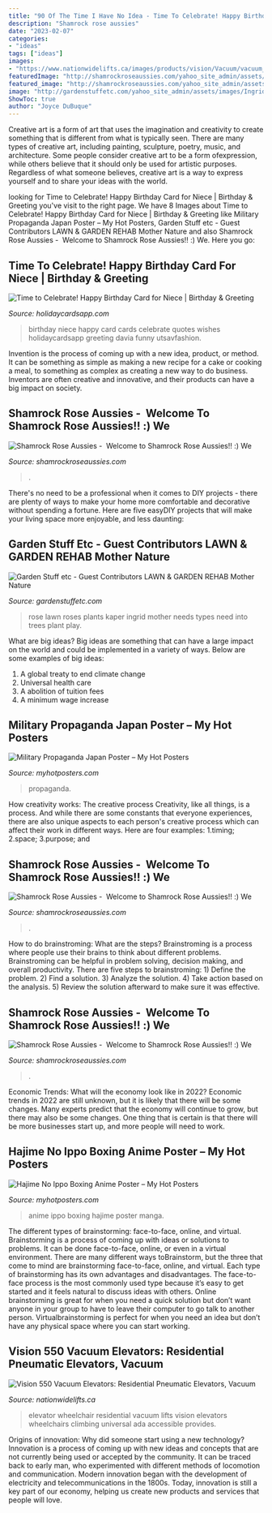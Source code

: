 ```yaml
---
title: "90 Of The Time I Have No Idea - Time To Celebrate! Happy Birthday Card For Niece"
description: "Shamrock rose aussies"
date: "2023-02-07"
categories:
- "ideas"
tags: ["ideas"]
images:
- "https://www.nationwidelifts.ca/images/products/vision/Vacuum/vacuum_lrg_5.JPG"
featuredImage: "http://shamrockroseaussies.com/yahoo_site_admin/assets/images/DSC_0361.95233327_std.jpg"
featured_image: "http://shamrockroseaussies.com/yahoo_site_admin/assets/images/DSC_0361.95233327_std.jpg"
image: "http://gardenstuffetc.com/yahoo_site_admin/assets/images/Ingrids_rose.27210729_std.jpg"
ShowToc: true
author: "Joyce DuBuque"
---
```



Creative art is a form of art that uses the imagination and creativity to create something that is different from what is typically seen. There are many types of creative art, including painting, sculpture, poetry, music, and architecture. Some people consider creative art to be a form ofexpression, while others believe that it should only be used for artistic purposes. Regardless of what someone believes, creative art is a way to express yourself and to share your ideas with the world.

	

		
looking for Time to Celebrate! Happy Birthday Card for Niece | Birthday &amp; Greeting you've visit to the right page. We have 8 Images about Time to Celebrate! Happy Birthday Card for Niece | Birthday &amp; Greeting like Military Propaganda Japan Poster – My Hot Posters, Garden Stuff etc - Guest Contributors LAWN &amp; GARDEN REHAB Mother Nature and also Shamrock Rose Aussies - ﻿﻿﻿ Welcome to Shamrock Rose Aussies!! :) We. Here you go:
		
    
## Time To Celebrate! Happy Birthday Card For Niece | Birthday &amp; Greeting

<img loading=lazy src="https://www.holidaycardsapp.com/assets/card/b_day_fni31.png" onerror="this.onerror=null;this.src='https://tse4.mm.bing.net/th?id=OIP.CCj8utfZqq0WCsa3FbSCZgAAAA&amp;pid=15.1';" alt="Time to Celebrate! Happy Birthday Card for Niece | Birthday &amp; Greeting">

_Source: holidaycardsapp.com_

>birthday niece happy card cards celebrate quotes wishes holidaycardsapp greeting davia funny utsavfashion. 

	

Invention is the process of coming up with a new idea, product, or method. It can be something as simple as making a new recipe for a cake or cooking a meal, to something as complex as creating a new way to do business. Inventors are often creative and innovative, and their products can have a big impact on society.

    
## Shamrock Rose Aussies - ﻿﻿﻿ Welcome To Shamrock Rose Aussies!! :) We

<img loading=lazy src="http://shamrockroseaussies.com/yahoo_site_admin/assets/images/DSC_0147.83222412_std.JPG" onerror="this.onerror=null;this.src='https://tse2.mm.bing.net/th?id=OIP.COBNMtWg1s3l-nPXNGFJGgHaE9&amp;pid=15.1';" alt="Shamrock Rose Aussies - ﻿﻿﻿ Welcome to Shamrock Rose Aussies!! :) We">

_Source: shamrockroseaussies.com_

>. 

	

There's no need to be a professional when it comes to DIY projects - there are plenty of ways to make your home more comfortable and decorative without spending a fortune. Here are five easyDIY projects that will make your living space more enjoyable, and less daunting: 

    
## Garden Stuff Etc - Guest Contributors LAWN &amp; GARDEN REHAB Mother Nature

<img loading=lazy src="http://gardenstuffetc.com/yahoo_site_admin/assets/images/Ingrids_rose.27210729_std.jpg" onerror="this.onerror=null;this.src='https://tse4.mm.bing.net/th?id=OIP.5_LKl2dWCAFpFsJfVOpqxwHaHa&amp;pid=15.1';" alt="Garden Stuff etc - Guest Contributors LAWN &amp; GARDEN REHAB Mother Nature">

_Source: gardenstuffetc.com_

>rose lawn roses plants kaper ingrid mother needs types need into trees plant play. 

	

What are big ideas?
Big ideas are something that can have a large impact on the world and could be implemented in a variety of ways. Below are some examples of big ideas: 
1. A global treaty to end climate change 
2. Universal health care 
3. A abolition of tuition fees 
4. A minimum wage increase 

    
## Military Propaganda Japan Poster – My Hot Posters

<img loading=lazy src="http://cdn.shopify.com/s/files/1/0747/3829/products/mL1360_grande.jpg?v=1571445403" onerror="this.onerror=null;this.src='https://tse4.mm.bing.net/th?id=OIP._ubyTIPKIUw-20iHYVkD6QAAAA&amp;pid=15.1';" alt="Military Propaganda Japan Poster – My Hot Posters">

_Source: myhotposters.com_

>propaganda. 

	

How creativity works: The creative process
Creativity, like all things, is a process. And while there are some constants that everyone experiences, there are also unique aspects to each person's creative process which can affect their work in different ways. Here are four examples: 1.timing; 2.space; 3.purpose; and 
    
## Shamrock Rose Aussies - ﻿﻿﻿ Welcome To Shamrock Rose Aussies!! :) We

<img loading=lazy src="http://shamrockroseaussies.com/yahoo_site_admin/assets/images/DSC_0591.13110829_std.jpg" onerror="this.onerror=null;this.src='https://tse3.mm.bing.net/th?id=OIP.GSv0txSMh7XlJMhdFJEPMAHaF3&amp;pid=15.1';" alt="Shamrock Rose Aussies - ﻿﻿﻿ Welcome to Shamrock Rose Aussies!! :) We">

_Source: shamrockroseaussies.com_

>. 

	

How to do brainstroming: What are the steps?
Brainstroming is a process where people use their brains to think about different problems. Brainstroming can be helpful in problem solving, decision making, and overall productivity. There are five steps to brainstroming: 1) Define the problem. 2) Find a solution. 3) Analyze the solution. 4) Take action based on the analysis. 5) Review the solution afterward to make sure it was effective.

    
## Shamrock Rose Aussies - ﻿﻿﻿ Welcome To Shamrock Rose Aussies!! :) We

<img loading=lazy src="http://shamrockroseaussies.com/yahoo_site_admin/assets/images/DSC_0361.95233327_std.jpg" onerror="this.onerror=null;this.src='https://tse1.mm.bing.net/th?id=OIP.FeguR7STuyerme-zOi7Z7AHaFT&amp;pid=15.1';" alt="Shamrock Rose Aussies - ﻿﻿﻿ Welcome to Shamrock Rose Aussies!! :) We">

_Source: shamrockroseaussies.com_

>. 

	

Economic Trends: What will the economy look like in 2022?
Economic trends in 2022 are still unknown, but it is likely that there will be some changes. Many experts predict that the economy will continue to grow, but there may also be some changes. One thing that is certain is that there will be more businesses start up, and more people will need to work.

    
## Hajime No Ippo Boxing Anime Poster – My Hot Posters

<img loading=lazy src="https://cdn.shopify.com/s/files/1/0747/3829/products/mz1229_grande.jpeg?v=1485014976" onerror="this.onerror=null;this.src='https://tse1.mm.bing.net/th?id=OIP.WdH9B2Ew5xeRCTkc7-5mXQAAAA&amp;pid=15.1';" alt="Hajime No Ippo Boxing Anime Poster – My Hot Posters">

_Source: myhotposters.com_

>anime ippo boxing hajime poster manga. 

	

The different types of brainstorming: face-to-face, online, and virtual.
Brainstorming is a process of coming up with ideas or solutions to problems. It can be done face-to-face, online, or even in a virtual environment. There are many different ways toBrainstorm, but the three that come to mind are brainstorming face-to-face, online, and virtual. 
Each type of brainstorming has its own advantages and disadvantages. The face-to-face process is the most commonly used type because it’s easy to get started and it feels natural to discuss ideas with others. Online brainstorming is great for when you need a quick solution but don’t want anyone in your group to have to leave their computer to go talk to another person. Virtualbrainstorming is perfect for when you need an idea but don’t have any physical space where you can start working.

    
## Vision 550 Vacuum Elevators: Residential Pneumatic Elevators, Vacuum

<img loading=lazy src="https://www.nationwidelifts.ca/images/products/vision/Vacuum/vacuum_lrg_5.JPG" onerror="this.onerror=null;this.src='https://tse1.mm.bing.net/th?id=OIP.ygToC6kTP8WjXCiILZEX5QHaLI&amp;pid=15.1';" alt="Vision 550 Vacuum Elevators: Residential Pneumatic Elevators, Vacuum">

_Source: nationwidelifts.ca_

>elevator wheelchair residential vacuum lifts vision elevators wheelchairs climbing universal ada accessible provides. 

	

Origins of innovation: Why did someone start using a new technology?
Innovation is a process of coming up with new ideas and concepts that are not currently being used or accepted by the community. It can be traced back to early man, who experimented with different methods of locomotion and communication. Modern innovation began with the development of electricity and telecommunications in the 1800s. Today, innovation is still a key part of our economy, helping us create new products and services that people will love.

